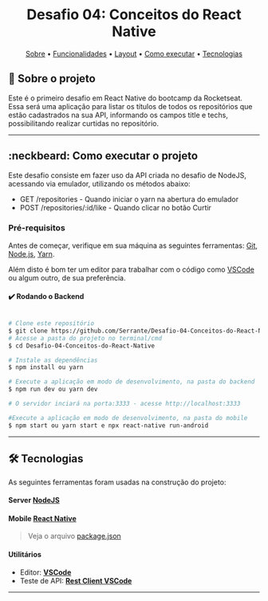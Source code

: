 <h1 align="center">Desafio 04: Conceitos do React Native</h1>

<p align="center">
 <a href="#-sobre-o-projeto">Sobre</a> •
 <a href="#-funcionalidades">Funcionalidades</a> •
 <a href="#-layout">Layout</a> • 
 <a href="#-como-executar-o-projeto">Como executar</a> • 
 <a href="#-tecnologias">Tecnologias</a>
</p>


## :mega: Sobre o projeto

Este é o primeiro desafio em React Native do bootcamp da Rocketseat.
Essa será uma aplicação para listar os títulos de todos os repositórios que estão cadastrados na sua API, informando os campos title e techs, possibilitando realizar curtidas no repositório.

---


## :neckbeard: Como executar o projeto

Este desafio consiste em fazer uso da API criada no desafio de NodeJS, acessando via emulador, utilizando os métodos abaixo:
- GET /repositories - Quando iniciar o yarn na abertura do emulador
- POST /repositories/:id/like - Quando clicar no botão Curtir

### Pré-requisitos

Antes de começar, verifique em sua máquina as seguintes ferramentas:
[Git](https://git-scm.com), [Node.js](https://nodejs.org/en/), [Yarn](https://yarnpkg.com/). 

Além disto é bom ter um editor para trabalhar com o código como [VSCode](https://code.visualstudio.com/) ou algum outro, de sua preferência.

#### :heavy_check_mark: Rodando o Backend

```bash

# Clone este repositório
$ git clone https://github.com/Serrante/Desafio-04-Conceitos-do-React-Native.git
# Acesse a pasta do projeto no terminal/cmd
$ cd Desafio-04-Conceitos-do-React-Native

# Instale as dependências
$ npm install ou yarn

# Execute a aplicação em modo de desenvolvimento, na pasta do backend
$ npm run dev ou yarn dev

# O servidor inciará na porta:3333 - acesse http://localhost:3333 

#Execute a aplicação em modo de desenvolvimento, na pasta do mobile
$ npm start ou yarn start e npx react-native run-android

```


---

## 🛠 Tecnologias

As seguintes ferramentas foram usadas na construção do projeto:


#### **Server**  [NodeJS](https://nodejs.org/en/) 

#### **Mobile**  [React Native](https://reactnative.dev/) 


> Veja o arquivo  [package.json](https://github.com/Serrante/Desafio-04-Conceitos-do-React-Native/package.json)


#### **Utilitários**

-   Editor:  **[VSCode](https://code.visualstudio.com/)**
-   Teste de API:  **[Rest Client VSCode](https://marketplace.visualstudio.com/items?itemName=humao.rest-client)**



---
